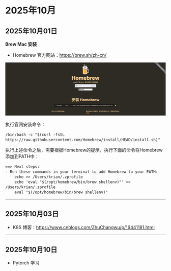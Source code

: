 # 2025年10月

## 2025年10月01日

**Brew Mac 安装**

- Homebrew 官方网站：https://brew.sh/zh-cn/

![image-20251002122010322](2025年10月.assets/image-20251002122010322.png)

执行官网安装命令：

```shell
/bin/bash -c "$(curl -fsSL https://raw.githubusercontent.com/Homebrew/install/HEAD/install.sh)"
```

执行上述命令之后，需要根据Homebrew的提示，执行下面的命令将Homebrew添加到PATH中：

```shell
==> Next steps:
- Run these commands in your terminal to add Homebrew to your PATH:
    echo >> /Users/krian/.zprofile
    echo 'eval "$(/opt/homebrew/bin/brew shellenv)"' >> /Users/krian/.zprofile
    eval "$(/opt/homebrew/bin/brew shellenv)"
```

---

## 2025年10月03日

- K8S 博客：https://www.cnblogs.com/ZhuChangwu/p/16441181.html

---

## 2025年10月10日

- Pytorch 学习


